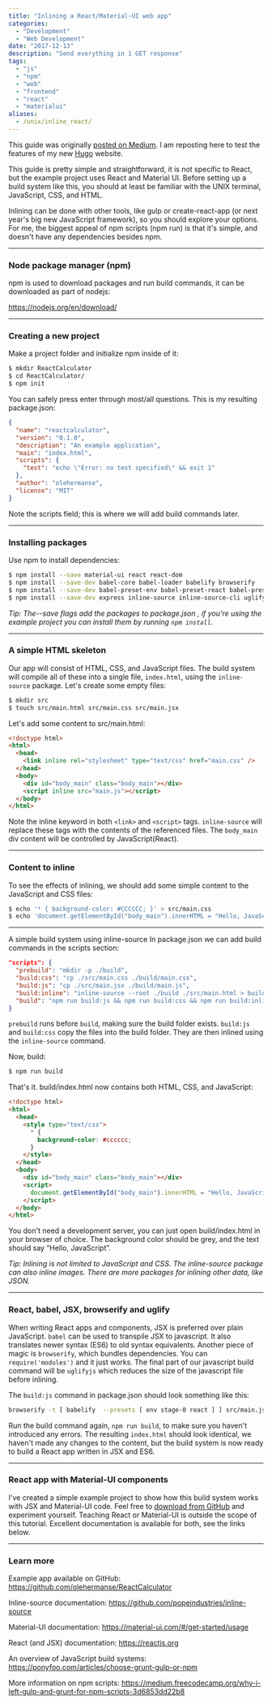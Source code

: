 ```yaml
---
title: "Inlining a React/Material-UI web app"
categories:
  - "Development"
  - "Web Development"
date: "2017-12-13"
description: "Send everything in 1 GET response"
tags:
  - "js"
  - "npm"
  - "web"
  - "frontend"
  - "react"
  - "materialui"
aliases:
  - /unix/inline_react/
---
```


This guide was originally [posted on Medium](https://medium.com/front-end-hacking/inlining-a-react-material-ui-web-app-using-npm-scripts-5ffd955d05b2).
I am reposting here to test the features of my new [Hugo](https://gohugo.io/) website.

This guide is pretty simple and straightforward, it is not specific to React, but the example project uses React and Material UI.
Before setting up a build system like this, you should at least be familiar with the UNIX terminal, JavaScript, CSS, and HTML.

Inlining can be done with other tools, like gulp or create-react-app (or next year's big new JavaScript framework), so you should explore your options.
For me, the biggest appeal of npm scripts (npm run) is that it's simple, and doesn't have any dependencies besides npm.

---

### Node package manager (npm)

npm is used to download packages and run build commands, it can be downloaded as part of nodejs:

https://nodejs.org/en/download/

---

### Creating a new project

Make a project folder and initialize npm inside of it:

```bash
$ mkdir ReactCalculator
$ cd ReactCalculator/
$ npm init
```

You can safely press enter through most/all questions. This is my resulting package.json:

```json
{
  "name": "reactcalculator",
  "version": "0.1.0",
  "description": "An example application",
  "main": "index.html",
  "scripts": {
    "test": "echo \"Error: no test specified\" && exit 1"
  },
  "author": "olehermanse",
  "license": "MIT"
}
```

Note the scripts field; this is where we will add build commands later.

---

### Installing packages

Use npm to install dependencies:

```bash
$ npm install --save material-ui react react-dom
$ npm install --save-dev babel-core babel-loader babelify browserify
$ npm install --save-dev babel-preset-env babel-preset-react babel-preset-stage-0
$ npm install --save-dev express inline-source inline-source-cli uglify
```

_Tip: The--save flags add the packages to package.json , if you're using the example project you can install them by running `npm install`._

---

### A simple HTML skeleton

Our app will consist of HTML, CSS, and JavaScript files.
The build system will compile all of these into a single file, `index.html`, using the `inline-source` package.
Let's create some empty files:

```bash
$ mkdir src
$ touch src/main.html src/main.css src/main.jsx
```

Let's add some content to src/main.html:

```html
<!doctype html>
<html>
  <head>
    <link inline rel="stylesheet" type="text/css" href="main.css" />
  </head>
  <body>
    <div id="body_main" class="body_main"></div>
    <script inline src="main.js"></script>
  </body>
</html>
```

Note the inline keyword in both `<link>` and `<script>` tags.
`inline-source` will replace these tags with the contents of the referenced files.
The `body_main` div content will be controlled by JavaScript(React).

---

### Content to inline

To see the effects of inlining, we should add some simple content to the JavaScript and CSS files:

```bash
$ echo '* { background-color: #CCCCCC; }' > src/main.css
$ echo 'document.getElementById("body_main").innerHTML = "Hello, JavaScript";' > src/main.jsx
```

---

A simple build system using inline-source
In package.json we can add build commands in the scripts section:

```json
"scripts": {
  "prebuild": "mkdir -p ./build",
  "build:css": "cp ./src/main.css ./build/main.css",
  "build:js": "cp ./src/main.jsx ./build/main.js",
  "build:inline": "inline-source --root ./build ./src/main.html > build/index.html",
  "build": "npm run build:js && npm run build:css && npm run build:inline"
}
```

`prebuild` runs before `build`, making sure the build folder exists.
`build:js` and `build:css` copy the files into the build folder.
They are then inlined using the `inline-source` command.

Now, build:

```bash
$ npm run build
```

That's it. build/index.html now contains both HTML, CSS, and JavaScript:

```html
<!doctype html>
<html>
  <head>
    <style type="text/css">
      * {
        background-color: #cccccc;
      }
    </style>
  </head>
  <body>
    <div id="body_main" class="body_main"></div>
    <script>
      document.getElementById("body_main").innerHTML = "Hello, JavaScript";
    </script>
  </body>
</html>
```

You don't need a development server, you can just open build/index.html in your browser of choice.
The background color should be grey, and the text should say “Hello, JavaScript”.

_Tip: Inlining is not limited to JavaScript and CSS. The inline-source package can also inline images. There are more packages for inlining other data, like JSON._

---

### React, babel, JSX, browserify and uglify

When writing React apps and components, JSX is preferred over plain JavaScript.
`babel` can be used to transpile JSX to javascript.
It also translates newer syntax (ES6) to old syntax equivalents.
Another piece of magic is `browserify`, which bundles dependencies.
You can `require('modules')` and it just works.
The final part of our javascript build command will be `uglifyjs` which reduces the size of the javascript file before inlining.

The `build:js` command in package.json should look something like this:

```bash
browserify -t [ babelify  --presets [ env stage-0 react ] ] src/main.jsx | uglifyjs -mc > build/main.js
```

Run the build command again, `npm run build`, to make sure you haven't introduced any errors.
The resulting `index.html` should look identical, we haven't made any changes to the content, but the build system is now ready to build a React app written in JSX and ES6.

---

### React app with Material-UI components

I've created a simple example project to show how this build system works with JSX and Material-UI code.
Feel free to [download from GitHub](https://github.com/olehermanse/ReactCalculator) and experiment yourself.
Teaching React or Material-UI is outside the scope of this tutorial.
Excellent documentation is available for both, see the links below.

---

### Learn more

Example app available on GitHub: https://github.com/olehermanse/ReactCalculator

Inline-source documentation: https://github.com/popeindustries/inline-source

Material-UI documentation: https://material-ui.com/#/get-started/usage

React (and JSX) documentation: https://reactjs.org

An overview of JavaScript build systems: https://ponyfoo.com/articles/choose-grunt-gulp-or-npm

More information on npm scripts: https://medium.freecodecamp.org/why-i-left-gulp-and-grunt-for-npm-scripts-3d6853dd22b8
